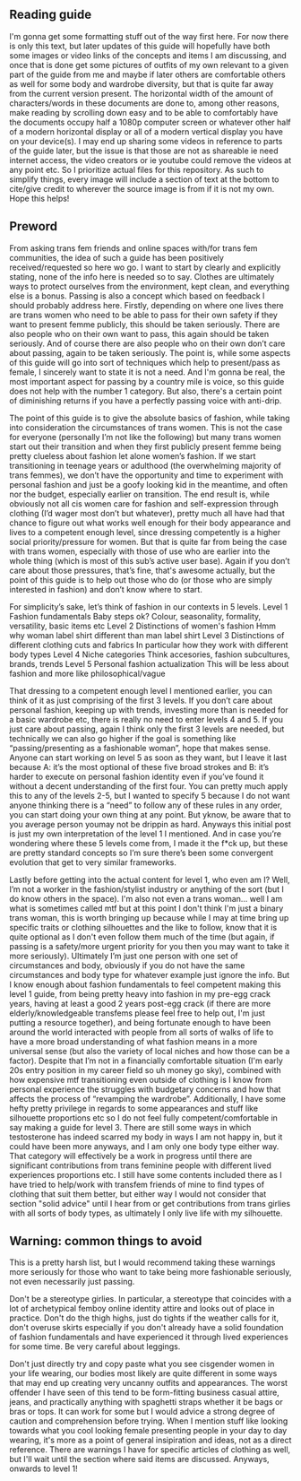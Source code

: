## Reading guide

I'm gonna get some formatting stuff out of the way first here. For now there is
only this text, but later updates of this guide will hopefully have both some
images or video links of the concepts and items I am discussing, and once that
is done get some pictures of outfits of my own relevant to a given part of the
guide from me and maybe if later others are comfortable others as well for some
body and wardrobe diversity, but that is quite far away from the current version
present. The horizontal width of the amount of characters/words in these
documents are done to, among other reasons, make reading by scrolling down easy
and to be able to comfortably have the documents occupy half a 1080p computer
screen or whatever other half of a modern horizontal display or all of a modern
vertical display you have on your device(s). I may end up sharing some videos
in reference to parts of the guide later, but the issue is that those are not as
shareable ie need internet access, the video creators or ie youtube could remove
the videos at any point etc. So I prioritize actual files for this repository. 
As such to simplify things, every image will include a section of text at the 
bottom to cite/give credit to wherever the source image is from if it is not my
own. Hope this helps!

## Preword

From asking trans fem friends and online spaces with/for trans fem communities,
the idea of such a guide has been positively received/requested so here wo go. I
want to start by clearly and explicitly stating, none of the info here is needed
so to say. Clothes are ultimately ways to protect ourselves from the 
environment, kept clean, and everything else is a bonus. Passing is also a 
concept which based on feedback I should probably address here. Firstly, 
depending on where one lives there are trans women who need to be able to pass 
for their own safety if they want to present femme publicly, this should be 
taken seriously. There are also people who on their own want to pass, this again
should be taken seriously. And of course there are also people who on their own
don’t care about passing, again to be taken seriously. The point is, while some
aspects of this guide will go into sort of techniques which help to present/pass
as female, I sincerely want to state it is not a need. And I'm gonna be real,
the most important aspect for passing by a country mile is voice, so this guide
does not help with the number 1 category. But also, there's a certain point of
diminishing returns if you have a perfectly passing voice with anti-drip.

The point of this guide is to give the absolute basics of fashion, while taking
into consideration the circumstances of trans women. This is not the case for 
everyone (personally I’m not like the following) but many trans women start out
their transition and when they first publicly present femme being pretty 
clueless about fashion let alone women’s fashion. If we start transitioning in
teenage years or adulthood (the overwhelming majority of trans femmes), we don’t
have the opportunity and time to experiment with personal fashion and just be a
goofy looking kid in the meantime, and often nor the budget, especially earlier
on transition. The end result is, while obviously not all cis women care for 
fashion and self-expression through clothing (I’d wager most don’t but 
whatever), pretty much all have had that chance to figure out what works well 
enough for their body appearance and lives to a competent enough level, since 
dressing competently is a higher social priority/pressure for women. But that is
quite far from being the case with trans women, especially with those of use who
are earlier into the whole thing (which is most of this sub’s active user base).
Again if you don’t care about those pressures, that’s fine, that's awesome 
actually, but the point of this guide is to help out those who do (or those who
are simply interested in fashion) and don’t know where to start.

For simplicity’s sake, let’s think of fashion in our contexts in 5 levels. 
Level 1
  Fashion fundamentals
    Baby steps ok? Colour, seasonality, formality, versatility, basic items etc
Level 2
  Distinctions of women's fashion
    Hmm why woman label shirt different than man label shirt
Level 3
  Distinctions of different clothing cuts and fabrics
    In particular how they work with different body types
Level 4
  Niche categories
    Think accesories, fashion subcultures, brands, trends
Level 5
  Personal fashion actualization
    This will be less about fashion and more like philosophical/vague

That dressing to a competent enough level I mentioned earlier, you can think of
it as just comprising of the first 3 levels. If you don’t care about personal 
fashion, keeping up with trends, investing more than is needed for a basic 
wardrobe etc, there is really no need to enter levels 4 and 5. If you just care
about passing, again I think only the first 3 levels are needed, but technically
we can also go higher if the goal is something like “passing/presenting as a 
fashionable woman”, hope that makes sense. Anyone can start working on level 5 
as soon as they want, but I leave it last because A: it’s the most optional of
these five broad strokes and B: it’s harder to execute on personal fashion 
identity even if you’ve found it without a decent understanding of the first 
four. You can pretty much apply this to any of the levels 2-5, but I wanted to
specify 5 because I do not want anyone thinking there is a “need” to follow any
of these rules in any order, you can start doing your own thing at any point. 
But yknow, be aware that to you average person youmay not be drippin as hard. 
Anyways this initial post is just my own interpretation of the level 1 I 
mentioned. And in case you’re wondering where these 5 levels come from, I made 
it the f*ck up, but these are pretty standard concepts so I’m sure there’s been
some convergent evolution that get to very similar frameworks. 

Lastly before getting into the actual content for level 1, who even am I? Well,
I’m not a worker in the fashion/stylist industry or anything of the sort (but I
do know others in the space). I'm also not even a trans woman... well I am what
is sometimes called mtf but at this point I don't think I'm just a binary trans
woman, this is worth bringing up because while I may at time bring up specific
traits or clothing silhouettes and the like to follow, know that it is quite
optional as I don't even follow them much of the time (but again, if passing is
a safety/more urgent priority for you then you may want to take it more 
seriously). Ultimately I’m just one person with one set of circumstances and 
body, obviously if you do not have the same circumstances and body type for 
whatever example just ignore the info. But I know enough about fashion 
fundamentals to feel competent making this level 1 guide, from being pretty 
heavy into fashion in my pre-egg crack years, having at least a good 2 years
post-egg crack (if there are more elderly/knowledgeable transfems please feel
free to help out, I'm just putting a resource together), and being fortunate 
enough to have been around the world interacted with people from all sorts of
walks of life to have a more broad understanding of what fashion means in a more
universal sense (but also the variety of local niches and how those can be a 
factor). Despite that I’m not in a financially comfortable situation (I'm early
20s entry position in my career field so uh money go sky), combined with how 
expensive mtf transitioning even outside of clothing is I know from personal 
experience the struggles with budgetary concerns and how that affects the 
process of “revamping the wardrobe”. Additionally, I have some hefty pretty 
privilege in regards to some appearances and stuff like silhouette proportions
etc so I do not feel fully competent/comfortable in say making a guide for level
3. There are still some ways in which testosterone has indeed scarred my body in
ways I am not happy in, but it could have been more anyways, and I am only one
body type either way. That category will effectively be a work in progress until
there are significant contributions from trans feminine people with different
lived experiences proportions etc. I still have some contents included there as
I have tried to help/work with transfem friends of mine to find types of 
clothing that suit them better, but either way I would not consider that section
"solid advice" until I hear from or get contributions from trans girlies with
all sorts of body types, as ultimately I only live life with my silhouette.

## Warning: common things to avoid

This is a pretty harsh list, but I would recommend taking these warnings more
seriously for those who want to take being more fashionable seriously, not even
necessarily just passing.

Don't be a stereotype girlies. In particular, a stereotype that coincides with a
lot of archetypical femboy online identity attire and looks out of place in
practice. Don't do the thigh highs, just do tights if the weather calls for it,
don't overuse skirts especially if you don't already have a solid foundation of
fashion fundamentals and have experienced it through lived experiences for some
time. Be very careful about leggings. 

Don't just directly try and copy paste what you see cisgender women in your life
wearing, our bodies most likely are quite different in some ways that may end up
creating very uncanny outfits and appearances. The worst offender I have seen of
this tend to be form-fitting business casual attire, jeans, and practically
anything with spaghetti straps whether it be bags or bras or tops. It can work
for some but I would advice a strong degree of caution and comprehension before
trying. When I mention stuff like looking towards what you cool looking female
presenting people in your day to day wearing, it's more as a point of general
insipiration and ideas, not as a direct reference. There are warnings I have for
specific articles of clothing as well, but I'll wait until the section where
said items are discussed. Anyways, onwards to level 1!
